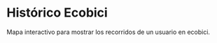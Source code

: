 Histórico Ecobici
===============

Mapa interactivo para mostrar los recorridos de un usuario en ecobici.
